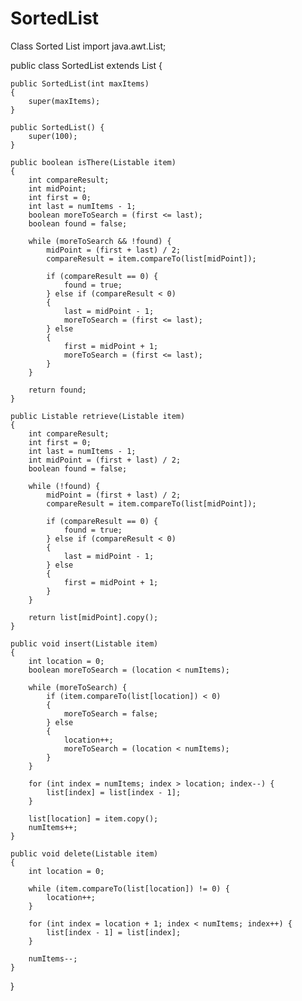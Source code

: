 # SortedList
Class Sorted List
import java.awt.List;




public class SortedList extends List {

    public SortedList(int maxItems)
    {
        super(maxItems);
    }

    public SortedList() {
        super(100);
    }

    public boolean isThere(Listable item) 
    {
        int compareResult;
        int midPoint;
        int first = 0;
        int last = numItems - 1;
        boolean moreToSearch = (first <= last);
        boolean found = false;

        while (moreToSearch && !found) {
            midPoint = (first + last) / 2;
            compareResult = item.compareTo(list[midPoint]);

            if (compareResult == 0) {
                found = true;
            } else if (compareResult < 0)
            {
                last = midPoint - 1;
                moreToSearch = (first <= last);
            } else
            {
                first = midPoint + 1;
                moreToSearch = (first <= last);
            }
        }

        return found;
    }

    public Listable retrieve(Listable item) 
    {
        int compareResult;
        int first = 0;
        int last = numItems - 1;
        int midPoint = (first + last) / 2;
        boolean found = false;

        while (!found) {
            midPoint = (first + last) / 2;
            compareResult = item.compareTo(list[midPoint]);

            if (compareResult == 0) {
                found = true;
            } else if (compareResult < 0) 
            {
                last = midPoint - 1;
            } else 
            {
                first = midPoint + 1;
            }
        }

        return list[midPoint].copy();
    }

    public void insert(Listable item) 
    {
        int location = 0;
        boolean moreToSearch = (location < numItems);

        while (moreToSearch) {
            if (item.compareTo(list[location]) < 0)
            {
                moreToSearch = false;
            } else 
            {
                location++;
                moreToSearch = (location < numItems);
            }
        }

        for (int index = numItems; index > location; index--) {
            list[index] = list[index - 1];
        }

        list[location] = item.copy();
        numItems++;
    }

    public void delete(Listable item) 
    {
        int location = 0;

        while (item.compareTo(list[location]) != 0) {
            location++;
        }

        for (int index = location + 1; index < numItems; index++) {
            list[index - 1] = list[index];
        }

        numItems--;
    }
}

